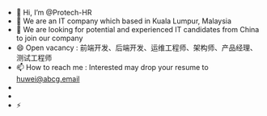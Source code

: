 - 👋 Hi, I’m @Protech-HR 
- 🌱 We are an IT company which based in Kuala Lumpur, Malaysia
- 👀 We are looking for potential and experienced IT candidates from China to join our company
- 😄 Open vacancy : 前端开发、后端开发、运维工程师、架构师、产品经理、测试工程师
- 📫 How to reach me : Interested may drop your resume to huwei@abcg.email
- 
-  
- ⚡ 

<!---
Protech-HR/Protech-HR is a ✨ special ✨ repository because its `README.md` (this file) appears on your GitHub profile.
You can click the Preview link to take a look at your changes.
--->
